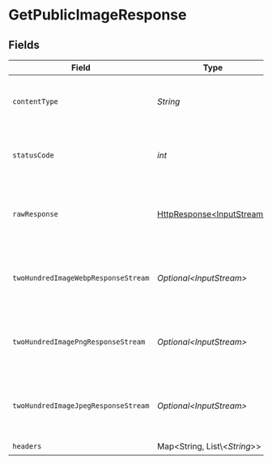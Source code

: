 # GetPublicImageResponse


## Fields

| Field                                                                                                                          | Type                                                                                                                           | Required                                                                                                                       | Description                                                                                                                    |
| ------------------------------------------------------------------------------------------------------------------------------ | ------------------------------------------------------------------------------------------------------------------------------ | ------------------------------------------------------------------------------------------------------------------------------ | ------------------------------------------------------------------------------------------------------------------------------ |
| `contentType`                                                                                                                  | *String*                                                                                                                       | :heavy_check_mark:                                                                                                             | HTTP response content type for this operation                                                                                  |
| `statusCode`                                                                                                                   | *int*                                                                                                                          | :heavy_check_mark:                                                                                                             | HTTP response status code for this operation                                                                                   |
| `rawResponse`                                                                                                                  | [HttpResponse\<InputStream>](https://docs.oracle.com/en/java/javase/11/docs/api/java.net.http/java/net/http/HttpResponse.html) | :heavy_check_mark:                                                                                                             | Raw HTTP response; suitable for custom response parsing                                                                        |
| `twoHundredImageWebpResponseStream`                                                                                            | *Optional\<InputStream>*                                                                                                       | :heavy_minus_sign:                                                                                                             | Response body for returning the raw image bytes.                                                                               |
| `twoHundredImagePngResponseStream`                                                                                             | *Optional\<InputStream>*                                                                                                       | :heavy_minus_sign:                                                                                                             | Response body for returning the raw image bytes.                                                                               |
| `twoHundredImageJpegResponseStream`                                                                                            | *Optional\<InputStream>*                                                                                                       | :heavy_minus_sign:                                                                                                             | Response body for returning the raw image bytes.                                                                               |
| `headers`                                                                                                                      | Map\<String, List\\<*String*>>                                                                                                 | :heavy_check_mark:                                                                                                             | N/A                                                                                                                            |